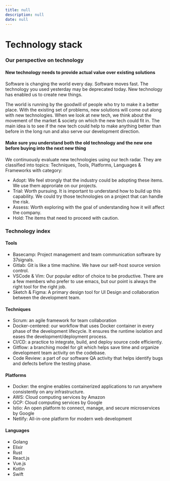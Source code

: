 ```yaml
---
title: null
description: null
date: null
---
```


# Technology stack

### Our perspective on technology

#### New technology needs to provide actual value over existing solutions

Software is changing the world every day. Software moves fast. The technology you used yesterday may be deprecated today. New technology has enabled us to create new things.

The world is running by the goodwill of people who try to make it a better place. With the existing set of problems, new solutions will come out along with new technologies. When we look at new tech, we think about the movement of the market & society on which the new tech could fit in. The main idea is to see if the new tech could help to make anything better than before in the long run and also serve our development direction.

#### Make sure you understand both the old technology and the new one before buying into the next new thing

We continuously evaluate new technologies using our tech radar. They are classified into topics: Techniques, Tools, Platforms, Languages & Frameworks with category:

- Adopt: We feel strongly that the industry could be adopting these items. We use them approriate on our projects.
- Trial: Worth pursuing. It is important to understand how to build up this capability. We could try those technologies on a project that can handle the risk.
- Assess: Worth exploring with the goal of understanding how it will affect the company.
- Hold: The items that need to proceed with caution.

### Technology index

#### Tools

- Basecamp: Project management and team communication software by 37signals.
- Gitlab: Git is like a time machine. We have our self-host source version control.
- VSCode & Vim: Our popular editor of choice to be productive. There are a few members who prefer to use emacs, but our point is always the right tool for the right job.
- Sketch & Figma: A primary design tool for UI Design and collaboration between the development team.

#### Techniques

- Scrum: an agile framework for team collaboration
- Docker-centered: our workflow that uses Docker container in every phase of the development lifecycle. It ensures the runtime isolation and eases the development/deployment process.
- CI/CD: a practice to integrate, build, and deploy source code efficiently.
- Gitflow: a branching model for git which helps save time and organize development team activity on the codebase.
- Code Review: a part of our software QA activity that helps identify bugs and defects before the testing phase.

#### Platforms

- Docker: the engine enables containerized applications to run anywhere consistently on any infrastructure.
- AWS: Cloud computing services by Amazon
- GCP: Cloud computing services by Google
- Istio: An open platform to connect, manage, and secure microservices by Google
- Netlify: All-in-one platform for modern web development

#### Languages

- Golang
- Elixir
- Rust
- React.js
- Vue.js
- Kotlin
- Swift
